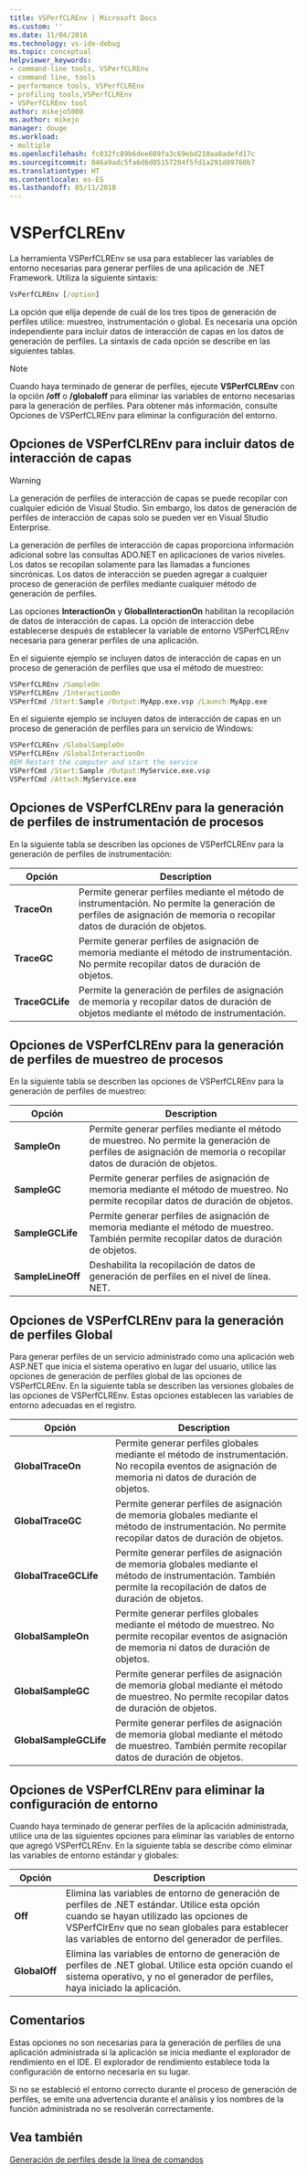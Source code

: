 ```yaml
---
title: VSPerfCLREnv | Microsoft Docs
ms.custom: ''
ms.date: 11/04/2016
ms.technology: vs-ide-debug
ms.topic: conceptual
helpviewer_keywords:
- command-line tools, VSPerfCLREnv
- command line, tools
- performance tools, VSPerfCLREnv
- profiling tools,VSPerfCLREnv
- VSPerfCLREnv tool
author: mikejo5000
ms.author: mikejo
manager: douge
ms.workload:
- multiple
ms.openlocfilehash: fc032fc89b6dee609fa3c69ebd210aa8adefd17c
ms.sourcegitcommit: 046a9adc5fa6d6d05157204f5fd1a291d89760b7
ms.translationtype: HT
ms.contentlocale: es-ES
ms.lasthandoff: 05/11/2018
---
```

# <a name="vsperfclrenv"></a>VSPerfCLREnv

La herramienta VSPerfCLREnv se usa para establecer las variables de entorno necesarias para generar perfiles de una aplicación de .NET Framework. Utiliza la siguiente sintaxis:

```cmd
VsPerfCLREnv [/option]
```

La opción que elija depende de cuál de los tres tipos de generación de perfiles utilice: muestreo, instrumentación o global. Es necesaria una opción independiente para incluir datos de interacción de capas en los datos de generación de perfiles. La sintaxis de cada opción se describe en las siguientes tablas.

> [!NOTE]
> Cuando haya terminado de generar de perfiles, ejecute **VSPerfCLREnv** con la opción **/off** o **/globaloff** para eliminar las variables de entorno necesarias para la generación de perfiles. Para obtener más información, consulte Opciones de VSPerfCLREnv para eliminar la configuración del entorno.

## <a name="vsperfclrenv-options-for-including-tier-interaction-data"></a>Opciones de VSPerfCLREnv para incluir datos de interacción de capas

> [!WARNING]
> La generación de perfiles de interacción de capas se puede recopilar con cualquier edición de Visual Studio. Sin embargo, los datos de generación de perfiles de interacción de capas solo se pueden ver en Visual Studio Enterprise.

La generación de perfiles de interacción de capas proporciona información adicional sobre las consultas ADO.NET en aplicaciones de varios niveles. Los datos se recopilan solamente para las llamadas a funciones sincrónicas. Los datos de interacción se pueden agregar a cualquier proceso de generación de perfiles mediante cualquier método de generación de perfiles.

Las opciones **InteractionOn** y **GlobalInteractionOn** habilitan la recopilación de datos de interacción de capas. La opción de interacción debe establecerse después de establecer la variable de entorno VSPerfCLREnv necesaria para generar perfiles de una aplicación.

En el siguiente ejemplo se incluyen datos de interacción de capas en un proceso de generación de perfiles que usa el método de muestreo:

```cmd
VSPerfCLREnv /SampleOn
VSPerfCLREnv /InteractionOn
VSPerfCmd /Start:Sample /Output:MyApp.exe.vsp /Launch:MyApp.exe
```

En el siguiente ejemplo se incluyen datos de interacción de capas en un proceso de generación de perfiles para un servicio de Windows:

```cmd
VSPerfCLREnv /GlobalSampleOn
VSPerfCLREnv /GlobalInteractionOn
REM Restart the computer and start the service
VSPerfCmd /Start:Sample /Output:MyService.exe.vsp 
VSPerfCmd /Attach:MyService.exe
```

## <a name="vsperfclrenv-options-for-process-instrumentation-profiling"></a>Opciones de VSPerfCLREnv para la generación de perfiles de instrumentación de procesos

En la siguiente tabla se describen las opciones de VSPerfCLREnv para la generación de perfiles de instrumentación:

|Opción|Description|
|------------|-----------------|
|**TraceOn**|Permite generar perfiles mediante el método de instrumentación. No permite la generación de perfiles de asignación de memoria o recopilar datos de duración de objetos.|
|**TraceGC**|Permite generar perfiles de asignación de memoria mediante el método de instrumentación. No permite recopilar datos de duración de objetos.|
|**TraceGCLife**|Permite la generación de perfiles de asignación de memoria y recopilar datos de duración de objetos mediante el método de instrumentación.|

## <a name="vsperfclrenv-options-for-process-sampling-profiling"></a>Opciones de VSPerfCLREnv para la generación de perfiles de muestreo de procesos

En la siguiente tabla se describen las opciones de VSPerfCLREnv para la generación de perfiles de muestreo:

|Opción|Description|
|------------|-----------------|
|**SampleOn**|Permite generar perfiles mediante el método de muestreo. No permite la generación de perfiles de asignación de memoria o recopilar datos de duración de objetos.|
|**SampleGC**|Permite generar perfiles de asignación de memoria mediante el método de muestreo. No permite recopilar datos de duración de objetos.|
|**SampleGCLife**|Permite generar perfiles de asignación de memoria mediante el método de muestreo. También permite recopilar datos de duración de objetos.|
|**SampleLineOff**|Deshabilita la recopilación de datos de generación de perfiles en el nivel de línea. NET.|

## <a name="vsperfclrenv-options-for-global-profiling"></a>Opciones de VSPerfCLREnv para la generación de perfiles Global

Para generar perfiles de un servicio administrado como una aplicación web ASP.NET que inicia el sistema operativo en lugar del usuario, utilice las opciones de generación de perfiles global de las opciones de VSPerfCLREnv. En la siguiente tabla se describen las versiones globales de las opciones de VSPerfCLREnv. Estas opciones establecen las variables de entorno adecuadas en el registro.

|Opción|Description|
|------------|-----------------|
|**GlobalTraceOn**|Permite generar perfiles globales mediante el método de instrumentación. No recopila eventos de asignación de memoria ni datos de duración de objetos.|
|**GlobalTraceGC**|Permite generar perfiles de asignación de memoria globales mediante el método de instrumentación. No permite recopilar datos de duración de objetos.|
|**GlobalTraceGCLife**|Permite generar perfiles de asignación de memoria globales mediante el método de instrumentación. También permite la recopilación de datos de duración de objetos.|
|**GlobalSampleOn**|Permite generar perfiles globales mediante el método de muestreo. No permite recopilar eventos de asignación de memoria ni datos de duración de objetos.|
|**GlobalSampleGC**|Permite generar perfiles de asignación de memoria global mediante el método de muestreo. No permite recopilar datos de duración de objetos.|
|**GlobalSampleGCLife**|Permite generar perfiles de asignación de memoria global mediante el método de muestreo. También permite recopilar datos de duración de objetos.|

## <a name="vsperfclrenv-options-to-delete-environment-settings"></a>Opciones de VSPerfCLREnv para eliminar la configuración de entorno

 Cuando haya terminado de generar perfiles de la aplicación administrada, utilice una de las siguientes opciones para eliminar las variables de entorno que agregó VSPerfCLREnv. En la siguiente tabla se describe cómo eliminar las variables de entorno estándar y globales:

|Opción|Description|
|------------|-----------------|
|**Off**|Elimina las variables de entorno de generación de perfiles de .NET estándar. Utilice esta opción cuando se hayan utilizado las opciones de VSPerfClrEnv que no sean globales para establecer las variables de entorno del generador de perfiles.|
|**GlobalOff**|Elimina las variables de entorno de generación de perfiles de .NET global. Utilice esta opción cuando el sistema operativo, y no el generador de perfiles, haya iniciado la aplicación.|

## <a name="remarks"></a>Comentarios

Estas opciones no son necesarias para la generación de perfiles de una aplicación administrada si la aplicación se inicia mediante el explorador de rendimiento en el IDE. El explorador de rendimiento establece toda la configuración de entorno necesaria en su lugar.

Si no se estableció el entorno correcto durante el proceso de generación de perfiles, se emite una advertencia durante el análisis y los nombres de la función administrada no se resolverán correctamente.

## <a name="see-also"></a>Vea también

[Generación de perfiles desde la línea de comandos](../profiling/using-the-profiling-tools-from-the-command-line.md)